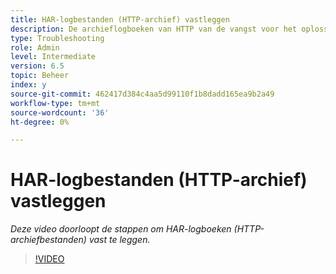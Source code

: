 ```yaml
---
title: HAR-logbestanden (HTTP-archief) vastleggen
description: De archieflogboeken van HTTP van de vangst voor het oplossen van problemennetwerk verwante kwesties
type: Troubleshooting
role: Admin
level: Intermediate
version: 6.5
topic: Beheer
index: y
source-git-commit: 462417d384c4aa5d99110f1b8dadd165ea9b2a49
workflow-type: tm+mt
source-wordcount: '36'
ht-degree: 0%

---
```



# HAR-logbestanden (HTTP-archief) vastleggen

*Deze video doorloopt de stappen om HAR-logboeken (HTTP-archiefbestanden) vast te leggen.*

>[!VIDEO](https://video.tv.adobe.com/v/335488?quality=9&learn=on)
